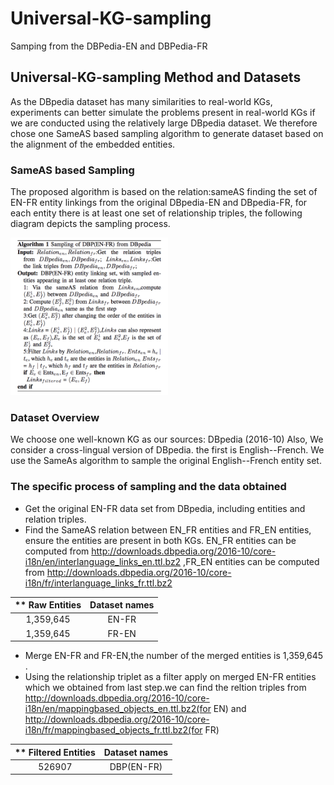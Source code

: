 # Universal-KG-sampling
Samping from the DBPedia-EN and DBPedia-FR 

## Universal-KG-sampling Method and Datasets
As the DBpedia dataset has many similarities to real-world KGs, experiments can better simulate the problems present in real-world KGs if we are conducted using the relatively large DBpedia dataset. We therefore chose one SameAS based sampling algorithm to generate dataset based on the alignment of the embedded entities.

### SameAS based Sampling
The proposed algorithm is based on the relation:sameAS finding the set of EN-FR entity linkings from the original DBpedia-EN and DBpedia-FR, for each entity there is at least one set of relationship triples, the following diagram depicts the sampling process.
<p>
  <img width="50%" src="https://github.com/dice-group/Universal-KG-sampling/blob/main/sampling.png" />
</p>

### Dataset Overview
We choose one well-known KG as our sources: DBpedia (2016-10) Also, We consider a cross-lingual version of DBpedia. the first is English--French. We use the SameAs algorithm to sample the original English--French entity set.

### The specific process of sampling and the data obtained
* Get the original EN-FR data set from DBpedia, including entities and relation triples.
* Find the SameAS relation between EN_FR entities and FR_EN entities, ensure the entities are present in both KGs. EN_FR entities can be computed from http://downloads.dbpedia.org/2016-10/core-i18n/en/interlanguage_links_en.ttl.bz2 ,FR_EN entities can be computed from http://downloads.dbpedia.org/2016-10/core-i18n/fr/interlanguage_links_fr.ttl.bz2

** Raw Entities | Dataset names
:---: | :---: 
1,359,645| EN-FR
1,359,645| FR-EN

* Merge EN-FR and FR-EN,the number of the merged entities is 1,359,645 .
* Using the relationship triplet as a filter apply on merged EN-FR entities which we obtained from last step.we can find the reltion triples from http://downloads.dbpedia.org/2016-10/core-i18n/en/mappingbased_objects_en.ttl.bz2(for EN) and  http://downloads.dbpedia.org/2016-10/core-i18n/fr/mappingbased_objects_fr.ttl.bz2(for FR) 

** Filtered Entities  | Dataset names
:---: | :---: 
526907| DBP(EN-FR)





